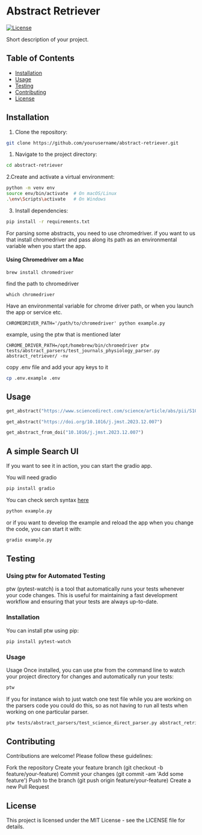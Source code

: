 # Abstract Retriever

[![License](https://img.shields.io/badge/license-MIT-blue.svg)](https://github.com/yourusername/abstract-retriever/blob/main/LICENSE)

Short description of your project.

## Table of Contents

- [Installation](#installation)
- [Usage](#usage)
- [Testing](#testing)
- [Contributing](#contributing)
- [License](#license)

## Installation

1. Clone the repository:

```bash
git clone https://github.com/yourusername/abstract-retriever.git
```

1. Navigate to the project directory:

```bash
cd abstract-retriever
```

2.Create and activate a virtual environment:

```bash
python -m venv env
source env/bin/activate  # On macOS/Linux
.\env\Scripts\activate   # On Windows
```

3. Install dependencies:
```bash
pip install -r requirements.txt
```

For parsing some abstracts, you need to use chromedriver.
if you want to us that install chromedriver and pass along its path as an environmental variable when you start the app.

#### Using Chromedriver om a Mac

```
brew install chromedriver
```

find the path to chromedriver
```
which chromedriver
```

Have an environmental variable for chrome driver path, or when you launch the app or service etc.
```
CHROMEDRIVER_PATH='/path/to/chromedriver' python example.py
```

example, using the ptw that is mentioned later
```
CHROME_DRIVER_PATH=/opt/homebrew/bin/chromedriver ptw tests/abstract_parsers/test_journals_physiology_parser.py abstract_retriever/ -nv
```

copy .env file and add your apy keys to it
```bash
cp .env.example .env
```

## Usage

```python
get_abstract("https://www.sciencedirect.com/science/article/abs/pii/S1005030224000446")
```

```python
get_abstract("https://doi.org/10.1016/j.jmst.2023.12.007")
```

```python
get_abstract_from_doi("10.1016/j.jmst.2023.12.007")
```
## A simple Search UI
If you want to see it in action, you can start the gradio app.

You will need gradio
```bash
pip install gradio
```

You can check serch syntax [here](https://schema.elsevier.com/dtds/document/bkapi/search/SCOPUSSearchTips.htm)
```bash
python example.py
```

or if you want to develop the example and reload the app when you change the code, you can start it with:
```bash
gradio example.py
```

## Testing

### Using ptw for Automated Testing

ptw (pytest-watch) is a tool that automatically runs your tests whenever your code changes. This is useful for maintaining a fast development workflow and ensuring that your tests are always up-to-date.

### Installation
You can install ptw using pip:

```bash
pip install pytest-watch
```

### Usage
Usage
Once installed, you can use ptw from the command line to watch your project directory for changes and automatically run your tests:

```bash
ptw
```

If you for instance wish to just watch one test file while you are working on the parsers code you could do this, so as not having to run all tests when working on one particular parser.
```bash
ptw tests/abstract_parsers/test_science_direct_parser.py abstract_retriever/abstract_parsers -nv
```

## Contributing
Contributions are welcome! Please follow these guidelines:

Fork the repository
Create your feature branch (git checkout -b feature/your-feature)
Commit your changes (git commit -am 'Add some feature')
Push to the branch (git push origin feature/your-feature)
Create a new Pull Request

## License
This project is licensed under the MIT License - see the LICENSE file for details.





